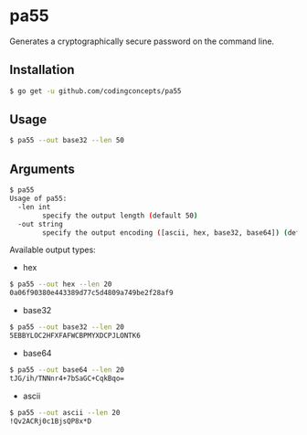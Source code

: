 # pa55
Generates a cryptographically secure password on the command line.

## Installation

``` bash
$ go get -u github.com/codingconcepts/pa55
```

## Usage

``` bash
$ pa55 --out base32 --len 50
```

## Arguments

``` bash
$ pa55
Usage of pa55:
  -len int
        specify the output length (default 50)
  -out string
        specify the output encoding ([ascii, hex, base32, base64]) (default "ascii")
```

Available output types:

* hex
``` bash
$ pa55 --out hex --len 20
0a06f90380e443389d77c5d4809a749be2f28af9
```

* base32
``` bash
$ pa55 --out base32 --len 20
5EBBYLOC2HFXFAFWCBPMYXDCPJLONTK6
```

* base64
``` bash
$ pa55 --out base64 --len 20
tJG/ih/TNNnr4+7bSaGC+CqkBqo=
```

* ascii
``` bash
$ pa55 --out ascii --len 20
!Qv2ACRj0c1BjsQP8x*D
```

